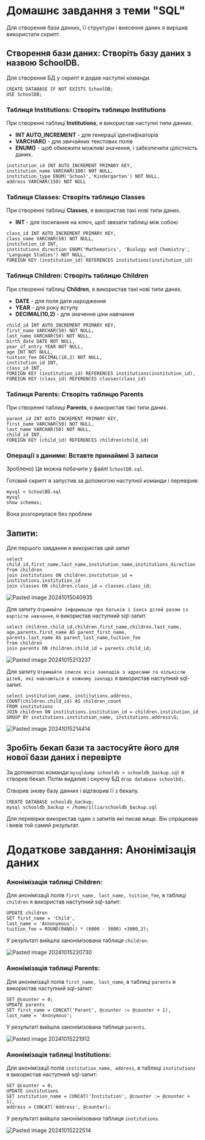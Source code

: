 # Домашнє завдання з теми "SQL"

Для створення бази данних, її структури i внесення даних я вирiшив використати скрипт.
## Створення бази даних: Створіть базу даних з назвою SchoolDB.
Для створення БД у скрипт я додав наступнi команди.

```
CREATE DATABASE IF NOT EXISTS SchoolDB;
USE SchoolDB;
```

### Таблиця Institutions: Створіть таблицю Institutions

При створеннi таблицi **Institutions**, я використав наступнi типи данних.
- **INT AUTO_INCREMENT** - для генерацiї iдентифiкаторiв
- **VARCHAR()** -  для звичайних текстових полiв
- **ENUM()** - щоб обмежити можливі значення, i забезпечити цiлiстнiсть даних.

```
institution_id INT AUTO_INCREMENT PRIMARY KEY,
institution_name VARCHAR(100) NOT NULL,
institution_type ENUM('School','Kindergarten') NOT NULL,
address VARCHAR(150) NOT NULL
```

### Таблиця Classes: Створіть таблицю Classes

При створеннi таблицi **Classes**, я використав такi новi типи даних.
- **INT** - для посилання на ключ, щоб звязати таблицi мiж собою

```
class_id INT AUTO_INCREMENT PRIMARY KEY,
class_name VARCHAR(50) NOT NULL,
institution_id INT,
institutions_direction ENUM('Mathematics', 'Biology and Chemistry', 'Language Studies') NOT NULL,
FOREIGN KEY (institution_id) REFERENCES institutions(institution_id)
```
### Таблиця Children: Створіть таблицю Children

При створеннi таблицi **Children**, я використав такi новi типи даних.
- **DATE** - для поля дати народження
- **YEAR** - для року вступу 
- **DECIMAL(10,2)** - для значення цiни навчання

```
child_id INT AUTO_INCREMENT PRIMARY KEY,
first_name VARCHAR(50) NOT NULL,
last_name VARCHAR(50) NOT NULL,
birth_date DATE NOT NULL,
year_of_entry YEAR NOT NULL,
age INT NOT NULL,
tuition_fee DECIMAL(10,2) NOT NULL,
institution_id INT,
class_id INT,
FOREIGN KEY (institution_id) REFERENCES institutions(institution_id),
FOREIGN KEY (class_id) REFERENCES classes(class_id)
```
### Таблиця Parents: Створіть таблицю Parents

При створеннi таблицi **Parents**, я використав такi типи даних.

```
parent_id INT AUTO_INCREMENT PRIMARY KEY,
first_name VARCHAR(50) NOT NULL,
last_name VARCHAR(50) NOT NULL,
child_id INT,
FOREIGN KEY (child_id) REFERENCES children(child_id) 
```
### Операції з даними: Вставте принаймні 3 записи

Зроблено) 
Це можна побачити у файлi `SchoolDB.sql`.

Готовий скрипт я запустив за допомогою наступної команди i перевiрив:

	mysql < SchoolBD.sql
	mysql
	show schemas;

Вона розгорнулася без проблем
## Запити:

Для першого завдання я використав цей запит

	select child_id,first_name,last_name,institution_name,institutions_direction
	from children 
	join institutions ON children.institution_id = institutions.institution_id
	join classes ON children.class_id = classes.class_id;

![Pasted image 20241015040935](https://github.com/user-attachments/assets/cc65ecc7-09ea-4f70-bd5d-400ac4fc1e65)

Для запиту `Отримайте інформацію про батьків і їхніх дітей разом із вартістю навчання`, я використав наступний sql-запит.

	select children.child_id,children.first_name,children.last_name,
	age,parents.first_name AS parent_first_name,
	parents.last_name AS parent_last_name,tuition_fee 
	from children
	join parents ON children.child_id = parents.child_id;


![Pasted image 20241015213237](https://github.com/user-attachments/assets/c457e164-5510-4f94-81eb-e41a23046069)

Для запиту `Отримайте список всіх закладів з адресами та кількістю дітей, які навчаються в кожному закладі` я використав наступний sql-запит.

	select institution_name, institutions.address, COUNT(children.child_id) AS children_count
	FROM institutions 
	JOIN children ON institutions.institution_id = children.institution_id
	GROUP BY institutions.institution_name, institutions.address\G;


![Pasted image 20241015214414](https://github.com/user-attachments/assets/3692238b-ed40-4621-8dba-addacc98e937)

## Зробіть бекап бази та застосуйте його для нової бази даних і перевірте

За допомогою команди `mysqldump schooldb > schooldb_backup.sql` я створив бекап.
Потiм видалив i снуючу БД `drop database schoolbd;`.

Створив знову базу данних i вiдтворив її з бекапу.

	CREATE DATABASE schooldb_backup;
	mysql schooldb_backup < /home/illia/schooldb_backup.sql

Для перевiрки використав один з запитiв якi писав вищє. Вiн спрацював i вивiв той самий результат.

# **Додаткове завдання: Анонімізація даних**
### Анонімізація таблиці Children:
Для анонiмiзацiї полiв `first_name, last_name, tuition_fee`, в таблицi `children` я використав наступний sql-запит:

	UPDATE children 
	SET first_name = 'Child',
	last_name = 'Annonymous',
	tuition_fee = ROUND(RAND() * (6000 - 3000) +3000,2);

У результатi вийшла занонiмiзована таблиця `children`.

![Pasted image 20241015220730](https://github.com/user-attachments/assets/24d7cf46-b771-4ee8-908d-b3d377f46253)


### Анонімізація таблиці Parents:
Для анонiмiзацiї полiв `first_name, last_name`, в таблицi `parents` я використав наступний sql-запит:

	SET @counter = 0;
	UPDATE parents
	SET first_name = CONCAT('Parent', @counter := @counter + 1),
	last_name = 'Anonymous';

У результатi вийшла занонiмiзована таблиця `parents`.

![Pasted image 20241015221912](https://github.com/user-attachments/assets/ad4cc3d4-2e03-4c37-9fa0-82524243f83d)
### Анонімізація таблиці Institutions:
Для анонiмiзацiї полiв `institution_name, address`, в таблицi `institutions` я використав наступний sql-запит:

	SET @counter = 0;
	UPDATE institutions
	SET institution_name = CONCAT('Institution', @counter := @counter + 1),
	address = CONCAT('Address', @counter);

У результатi вийшла занонiмiзована таблиця `institutions`.

![Pasted image 20241015222514](https://github.com/user-attachments/assets/7a8f6784-9aff-4dcb-96e6-74cc13b7623e)